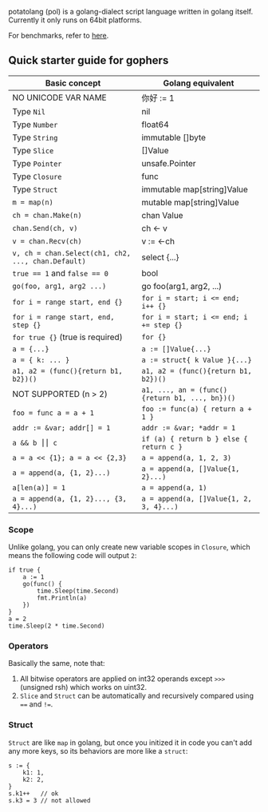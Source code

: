 potatolang (pol) is a golang-dialect script language written in golang itself. Currently it only runs on 64bit platforms.

For benchmarks, refer to [here](https://github.com/coyove/potatolang/blob/master/tests/bench/perf.md).

## Quick starter guide for gophers

|Basic concept |Golang equivalent|
|--------|------|
|NO UNICODE VAR NAME| 你好 := 1 |
|Type `Nil`     | nil |
|Type `Number`  | float64 |
|Type `String`  | immutable []byte |
|Type `Slice`   | []Value |
|Type `Pointer` | unsafe.Pointer |
|Type `Closure` | func |
|Type `Struct`  | immutable map[string]Value |
|`m = map(n)`| mutable map[string]Value |
|`ch = chan.Make(n)`| chan Value |
|`chan.Send(ch, v)`| ch <- v |
|`v = chan.Recv(ch)`| v := <-ch |
|`v, ch = chan.Select(ch1, ch2, ..., chan.Default)`| select {...} |
|`true == 1` and `false == 0` | bool |
|`go(foo, arg1, arg2 ...)` | go foo(arg1, arg2, ...) |
|`for i = range start, end {}      ` |`for i = start; i <= end; i++ {}`|
|`for i = range start, end, step {}` |`for i = start; i <= end; i += step {}`|
|`for true {}`  (true is required)| `for {}` |
|`a = {...}`| `a := []Value{...}` |
|`a = { k: ... }` | `a := struct{ k Value }{...}` |
|`a1, a2 = (func(){return b1, b2})()` | `a1, a2 = (func(){return b1, b2})()` |
|NOT SUPPORTED (n > 2) | `a1, ..., an = (func(){return b1, ..., bn})()` |
|`foo = func a = a + 1` | `foo := func(a) { return a + 1 }` |
|`addr := &var; addr[] = 1` | `addr := &var; *addr = 1` |
|`a && b ⎮⎮ c` | `if (a) { return b } else { return c }`|
|`a = a << {1}; a = a << {2,3}`| `a = append(a, 1, 2, 3)`|
|`a = append(a, {1, 2}...)`| `a = append(a, []Value{1, 2}...)`|
|`a[len(a)] = 1`|`a = append(a, 1)`|
|`a = append(a, {1, 2}..., {3, 4}...)`|`a = append(a, []Value{1, 2, 3, 4}...)`|

### Scope
Unlike golang, you can only create new variable scopes in `Closure`, which means the following code will output `2`:
```
if true {
    a := 1
    go(func() {
        time.Sleep(time.Second)
        fmt.Println(a)
    })
}
a = 2
time.Sleep(2 * time.Second)
```

### Operators
Basically the same, note that:
1. All bitwise operators are applied on int32 operands except `>>>` (unsigned rsh) which works on uint32.
7. `Slice` and `Struct` can be automatically and recursively compared using `==` and `!=`.

### Struct
`Struct` are like `map` in golang, but once you initized it in code you can't add any more keys, so its behaviors are more like a `struct`:
```
s := {
    k1: 1,
    k2: 2,
}
s.k1++   // ok
s.k3 = 3 // not allowed
```
